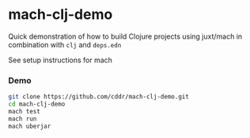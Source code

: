 # mach-clj-demo

Quick demonstration of how to build Clojure projects using
juxt/mach in combination with `clj` and `deps.edn`

See setup instructions for mach

### Demo

```bash
git clone https://github.com/cddr/mach-clj-demo.git
cd mach-clj-demo
mach test
mach run
mach uberjar
```